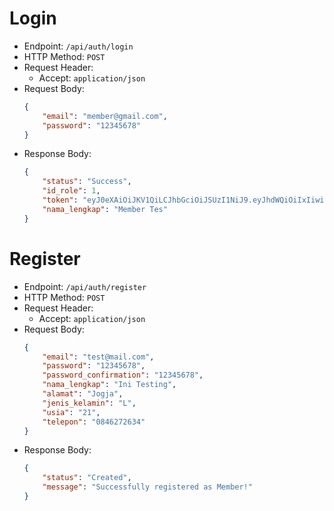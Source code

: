 # Login

* Endpoint: `/api/auth/login`
* HTTP Method: `POST`
* Request Header:
    * Accept: `application/json`
* Request Body:
    ```JSON
    {
        "email": "member@gmail.com",
        "password": "12345678"
    }
    ```
* Response Body:
    ```JSON
    {
        "status": "Success",
        "id_role": 1,
        "token": "eyJ0eXAiOiJKV1QiLCJhbGciOiJSUzI1NiJ9.eyJhdWQiOiIxIiwianRpIjoiNTc4NmEyOGFmZjA1ZmQzNWQwMDg3MWY4YmE2ZjJiNWE1M2FjOTQ1YmQ1YTA5ZWJlNjg4ZDBmNGNiMmY5YWNmYTE5OTc0OWY4ZjhkNzVmNzYiLCJpYXQiOjE2MDUwNzg0NzcsIm5iZiI6MTYwNTA3ODQ3NywiZXhwIjoxNjM2NjE0NDc3LCJzdWIiOiIxIiwic2NvcGVzIjpbXX0.UfbwkK3venNcSAPb5IKAkttNIFVKXmlLH1NEL7-eONk-nnomCRN3Ht72pkjAtpflQ7gDe4eH75n0DfqhmLl2h5sweXjhsu3y4-je4jN6LhN6xPCrbkYtcx3dnxGqruBZ4PComJxAl7nMPwsI3JaUgaAD60NYx5VwWpZFp4d7tUS5tsl9RTsGG1pRG7FWlmAtBzHEX_nNAhg943gPFryinlNJVGhfLvWRacbzQFpbkdgM2Khh4A2twhY_uiZqTy7D4A-eT6pdNa7S40DrDFJPqDkGB6bwC7KUYJc2pJ3JDFrWkTSFeROK56qHo28sxE_3UWRBqfMNijncVfRyua9gYgWxsMB3qABkAscc25LbIjfrsdHZYUL9ztHEI5D-OoeuEViEjUrYrH_b2brfgFWCdLzbmqMGB5sBG90uir04HVhMERyWeTDNxOZyofpSlOTggKfYJYaIUs7vpj2OYe_5IPNxIIEMh_wKGgLb6vIcNQMSfFyQHfUVWb3dleKHFgV10d_zLDq9uyOVcrYMItC3Go2NJom28SEHOC9STjQ7-yHsT6dN41F4lg4-j1L9cpII3beJIRIhxjgE0AGw-_oZiNLTpkPXbqFW5GNjBdjUaVHsWtSu0O4uH-TO3C-UHPJ3cZYx6vNxGgF3KF3zW3MxSQI7EAM4J_HwJqzz2c9gVI4",
        "nama_lengkap": "Member Tes"
    }
    ```


# Register

* Endpoint: `/api/auth/register`
* HTTP Method: `POST`
* Request Header:
    * Accept: `application/json`
* Request Body:
    ```JSON
    {
        "email": "test@mail.com",
        "password": "12345678",
        "password_confirmation": "12345678",
        "nama_lengkap": "Ini Testing",
        "alamat": "Jogja",
        "jenis_kelamin": "L",
        "usia": "21",
        "telepon": "0846272634"
    }
    ```
* Response Body:
    ```JSON
    {
        "status": "Created",
        "message": "Successfully registered as Member!"
    }
    ```
